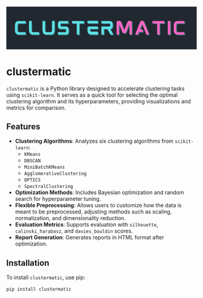 ![clustermatic](https://raw.githubusercontent.com/AKapich/clustermatic/refs/heads/main/clustermatic/auxiliary/clustermatic.png)

# clustermatic

`clustermatic` is a Python library designed to accelerate clustering tasks using `scikit-learn`. It serves as a quick tool for selecting the optimal clustering algorithm and its hyperparameters, providing visualizations and metrics for comparison.

## Features

- **Clustering Algorithms**: Analyzes six clustering algorithms from `scikit-learn`:
    - `KMeans`
    - `DBSCAN`
    - `MiniBatchKMeans`
    - `AgglomerativeClustering`
    - `OPTICS`
    - `SpectralClustering`
- **Optimization Methods**: Includes Bayesian optimization and random search for hyperparameter tuning.
- **Flexible Preprocessing**: Allows users to customize how the data is meant to be preprocessed, adjusting methods such as scaling, normalization, and dimensionality reduction.
- **Evaluation Metrics**: Supports evaluation with `silhouette`, `calinski_harabasz`, and `davies_bouldin` scores.
- **Report Generation**: Generates reports in HTML format after optimization.

## Installation

To install `clustermatic`, use pip:

```bash
pip install clustermatic
```



